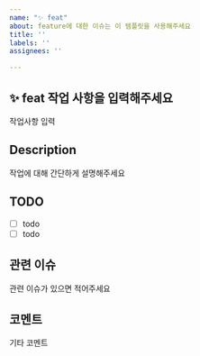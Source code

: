 ```yaml
---
name: "✨ feat"
about: feature에 대한 이슈는 이 템플릿을 사용해주세요
title: ''
labels: ''
assignees: ''

---
```


## ✨ feat 작업 사항을 입력해주세요
작업사항 입력

## Description
작업에 대해 간단하게 설명해주세요

## TODO
- [ ] todo
- [ ] todo

## 관련 이슈
관련 이슈가 있으면 적어주세요

## 코멘트
기타 코멘트
